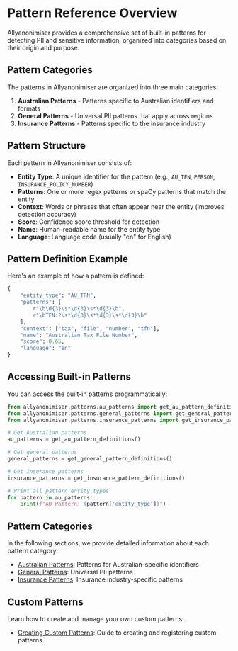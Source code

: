 # Pattern Reference Overview

Allyanonimiser provides a comprehensive set of built-in patterns for detecting PII and sensitive information, organized into categories based on their origin and purpose.

## Pattern Categories

The patterns in Allyanonimiser are organized into three main categories:

1. **Australian Patterns** - Patterns specific to Australian identifiers and formats
2. **General Patterns** - Universal PII patterns that apply across regions
3. **Insurance Patterns** - Patterns specific to the insurance industry

## Pattern Structure

Each pattern in Allyanonimiser consists of:

- **Entity Type**: A unique identifier for the pattern (e.g., `AU_TFN`, `PERSON`, `INSURANCE_POLICY_NUMBER`)
- **Patterns**: One or more regex patterns or spaCy patterns that match the entity
- **Context**: Words or phrases that often appear near the entity (improves detection accuracy)
- **Score**: Confidence score threshold for detection
- **Name**: Human-readable name for the entity type
- **Language**: Language code (usually "en" for English)

## Pattern Definition Example

Here's an example of how a pattern is defined:

```python
{
    "entity_type": "AU_TFN",
    "patterns": [
        r"\b\d{3}\s*\d{3}\s*\d{3}\b",
        r"\bTFN:?\s*\d{3}\s*\d{3}\s*\d{3}\b"
    ],
    "context": ["tax", "file", "number", "tfn"],
    "name": "Australian Tax File Number",
    "score": 0.65,
    "language": "en"
}
```

## Accessing Built-in Patterns

You can access the built-in patterns programmatically:

```python
from allyanonimiser.patterns.au_patterns import get_au_pattern_definitions
from allyanonimiser.patterns.general_patterns import get_general_pattern_definitions
from allyanonimiser.patterns.insurance_patterns import get_insurance_pattern_definitions

# Get Australian patterns
au_patterns = get_au_pattern_definitions()

# Get general patterns
general_patterns = get_general_pattern_definitions()

# Get insurance patterns
insurance_patterns = get_insurance_pattern_definitions()

# Print all pattern entity types
for pattern in au_patterns:
    print(f"AU Pattern: {pattern['entity_type']}")
```

## Pattern Categories

In the following sections, we provide detailed information about each pattern category:

- [Australian Patterns](australian.md): Patterns for Australian-specific identifiers
- [General Patterns](general.md): Universal PII patterns
- [Insurance Patterns](insurance.md): Insurance industry-specific patterns

## Custom Patterns

Learn how to create and manage your own custom patterns:

- [Creating Custom Patterns](custom.md): Guide to creating and registering custom patterns